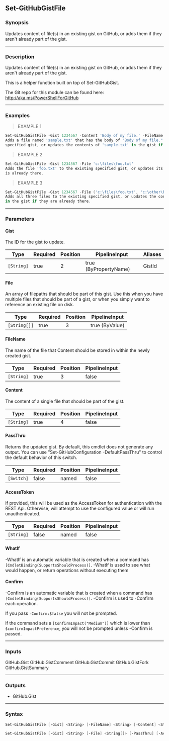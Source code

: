 Set-GitHubGistFile
------------------

### Synopsis
Updates content of file(s) in an existing gist on GitHub,
or adds them if they aren't already part of the gist.

---

### Description

Updates content of file(s) in an existing gist on GitHub,
or adds them if they aren't already part of the gist.

This is a helper function built on top of Set-GitHubGist.

The Git repo for this module can be found here: http://aka.ms/PowerShellForGitHub

---

### Examples
> EXAMPLE 1

```PowerShell
Set-GitHubGistFile -Gist 1234567 -Content 'Body of my file.' -FileName 'sample.txt'
Adds a file named 'sample.txt' that has the body of "Body of my file." to the existing
specified gist, or updates the contents of 'sample.txt' in the gist if is already there.
```
> EXAMPLE 2

```PowerShell
Set-GitHubGistFile -Gist 1234567 -File 'c:\files\foo.txt'
Adds the file 'foo.txt' to the existing specified gist, or updates its content if it
is already there.
```
> EXAMPLE 3

```PowerShell
Set-GitHubGistFile -Gist 1234567 -File ('c:\files\foo.txt', 'c:\other\bar.txt', 'c:\octocat.ps1')
Adds all three files to the existing specified gist, or updates the contents of the files
in the gist if they are already there.
```

---

### Parameters
#### **Gist**
The ID for the gist to update.

|Type      |Required|Position|PipelineInput        |Aliases|
|----------|--------|--------|---------------------|-------|
|`[String]`|true    |2       |true (ByPropertyName)|GistId |

#### **File**
An array of filepaths that should be part of this gist.
Use this when you have multiple files that should be part of a gist, or when you simply
want to reference an existing file on disk.

|Type        |Required|Position|PipelineInput |
|------------|--------|--------|--------------|
|`[String[]]`|true    |3       |true (ByValue)|

#### **FileName**
The name of the file that Content should be stored in within the newly created gist.

|Type      |Required|Position|PipelineInput|
|----------|--------|--------|-------------|
|`[String]`|true    |3       |false        |

#### **Content**
The content of a single file that should be part of the gist.

|Type      |Required|Position|PipelineInput|
|----------|--------|--------|-------------|
|`[String]`|true    |4       |false        |

#### **PassThru**
Returns the updated gist.  By default, this cmdlet does not generate any output.
You can use "Set-GitHubConfiguration -DefaultPassThru" to control the default behavior
of this switch.

|Type      |Required|Position|PipelineInput|
|----------|--------|--------|-------------|
|`[Switch]`|false   |named   |false        |

#### **AccessToken**
If provided, this will be used as the AccessToken for authentication with the
REST Api.  Otherwise, will attempt to use the configured value or will run unauthenticated.

|Type      |Required|Position|PipelineInput|
|----------|--------|--------|-------------|
|`[String]`|false   |named   |false        |

#### **WhatIf**
-WhatIf is an automatic variable that is created when a command has ```[CmdletBinding(SupportsShouldProcess)]```.
-WhatIf is used to see what would happen, or return operations without executing them
#### **Confirm**
-Confirm is an automatic variable that is created when a command has ```[CmdletBinding(SupportsShouldProcess)]```.
-Confirm is used to -Confirm each operation.

If you pass ```-Confirm:$false``` you will not be prompted.

If the command sets a ```[ConfirmImpact("Medium")]``` which is lower than ```$confirmImpactPreference```, you will not be prompted unless -Confirm is passed.

---

### Inputs
GitHub.Gist
GitHub.GistComment
GitHub.GistCommit
GitHub.GistFork
GitHub.GistSummary

---

### Outputs
* GitHub.Gist

---

### Syntax
```PowerShell
Set-GitHubGistFile [-Gist] <String> [-FileName] <String> [-Content] <String> [-PassThru] [-AccessToken <String>] [-WhatIf] [-Confirm] [<CommonParameters>]
```
```PowerShell
Set-GitHubGistFile [-Gist] <String> [-File] <String[]> [-PassThru] [-AccessToken <String>] [-WhatIf] [-Confirm] [<CommonParameters>]
```
